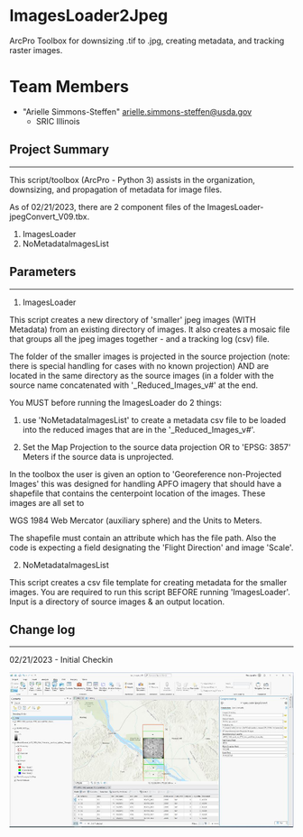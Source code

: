 # ImagesLoader2Jpeg
 ArcPro Toolbox for downsizing .tif to .jpg, creating metadata, and tracking raster images.


# <a name="team-members"></a>Team Members
* "Arielle Simmons-Steffen" <arielle.simmons-steffen@usda.gov>
	- SRIC Illinois
	
## Project Summary
***
 
This script/toolbox (ArcPro - Python 3) assists in the organization, downsizing, and propagation of metadata for image files. 

As of 02/21/2023, there are 2 component files of the ImagesLoader-jpegConvert_V09.tbx.

1) ImagesLoader
2) NoMetadataImagesList


## Parameters
***

1) ImagesLoader

This script creates a new directory of 'smaller' jpeg images (WITH Metadata) from an existing directory of images. It also creates a mosaic file that 
groups all the jpeg images together - and a tracking log (csv) file.

The folder of the smaller images is projected in the source projection (note: there is special handling for  cases with no known projection) 
AND are located in the same directory as the source images (in a folder with the source name concatenated with '_Reduced_Images_v#' at the end.

You MUST before running the ImagesLoader do 2 things:

1) use 'NoMetadataImagesList' to create a metadata csv file to be loaded into the reduced images that are in the '_Reduced_Images_v#'.

2) Set the Map Projection to the source data projection OR to 'EPSG: 3857' Meters if the source data is unprojected.


In the toolbox the user is given an option to 'Georeference non-Projected Images' this was designed for handling APFO imagery that should have a 
shapefile that contains the centerpoint location of the images. These images are all set to 

WGS 1984 Web Mercator (auxiliary sphere) and the Units to Meters.

The shapefile must contain an attribute which has the file path. Also the code is expecting a field designating the 'Flight Direction' and image 'Scale'.


2) NoMetadataImagesList

This script creates a csv file template for creating metadata for the smaller images. You are required to run this script BEFORE
running 'ImagesLoader'. Input is a directory of source images & an output location.

## Change log
***

02/21/2023 - Initial Checkin


![Screenshot](https://github.com/IL-NRCS/ImagesLoader2Jpeg/blob/main/Capture.JPG)

